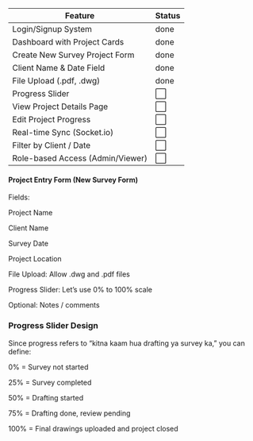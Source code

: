 | Feature                          | Status |
| -------------------------------- | ------ |
| Login/Signup System              | done      |
| Dashboard with Project Cards     | done      |
| Create New Survey Project Form   | done      |
| Client Name & Date Field         | done     |
| File Upload (.pdf, .dwg)         | done      |
| Progress Slider                  | ⬜      |
| View Project Details Page        | ⬜      |
| Edit Project Progress            | ⬜      |
| Real-time Sync (Socket.io)       | ⬜      |
| Filter by Client / Date          | ⬜      |
| Role-based Access (Admin/Viewer) | ⬜      |



#### Project Entry Form (New Survey Form)
Fields:

Project Name

Client Name

Survey Date

Project Location

File Upload: Allow .dwg and .pdf files

Progress Slider: Let’s use 0% to 100% scale

Optional: Notes / comments




### Progress Slider Design
Since progress refers to “kitna kaam hua drafting ya survey ka,” you can define:

0% = Survey not started

25% = Survey completed

50% = Drafting started

75% = Drafting done, review pending

100% = Final drawings uploaded and project closed
